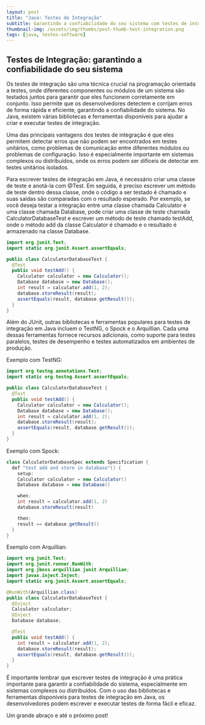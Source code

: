 ```yaml
---
layout: post
title: "Java: Testes de Integração"
subtitle: Garantindo a confiabilidade do seu sistema com testes de integração em Java
thumbnail-img: /assets/img/thumbs/post-thumb-test-integration.png
tags: [java, testes-software]
---
```


## Testes de Integração: garantindo a confiabilidade do seu sistema

Os testes de integração são uma técnica crucial na programação orientada a testes, onde diferentes componentes ou módulos de um sistema são testados juntos para garantir que eles funcionem corretamente em conjunto. Isso permite que os desenvolvedores detectem e corrijam erros de forma rápida e eficiente, garantindo a confiabilidade do sistema. No Java, existem várias bibliotecas e ferramentas disponíveis para ajudar a criar e executar testes de integração.

Uma das principais vantagens dos testes de integração é que eles permitem detectar erros que não podem ser encontrados em testes unitários, como problemas de comunicação entre diferentes módulos ou problemas de configuração. Isso é especialmente importante em sistemas complexos ou distribuídos, onde os erros podem ser difíceis de detectar em testes unitários isolados.

Para escrever testes de integração em Java, é necessário criar uma classe de teste e anotá-la com @Test. Em seguida, é preciso escrever um método de teste dentro dessa classe, onde o código a ser testado é chamado e suas saídas são comparadas com o resultado esperado. Por exemplo, se você deseja testar a integração entre uma classe chamada Calculator e uma classe chamada Database, pode criar uma classe de teste chamada CalculatorDatabaseTest e escrever um método de teste chamado testAdd, onde o método add da classe Calculator é chamado e o resultado é armazenado na classe Database.

```java
import org.junit.Test;
import static org.junit.Assert.assertEquals;

public class CalculatorDatabaseTest {
  @Test
  public void testAdd() {
    Calculator calculator = new Calculator();
    Database database = new Database();
    int result = calculator.add(1, 2);
    database.storeResult(result);
    assertEquals(result, database.getResult());
  }
}
```

Além do JUnit, outras bibliotecas e ferramentas populares para testes de integração em Java incluem o TestNG, o Spock e o Arquillian. Cada uma dessas ferramentas fornece recursos adicionais, como suporte para testes paralelos, testes de desempenho e testes automatizados em ambientes de produção.

Exemplo com TestNG:

```java
import org.testng.annotations.Test;
import static org.testng.Assert.assertEquals;

public class CalculatorDatabaseTest {
  @Test
  public void testAdd() {
    Calculator calculator = new Calculator();
    Database database = new Database();
    int result = calculator.add(1, 2);
    database.storeResult(result);
    assertEquals(result, database.getResult());
  }
}
```

Exemplo com Spock:

```java
class CalculatorDatabaseSpec extends Specification {
  def "test add and store in database"() {
    setup:
    Calculator calculator = new Calculator()
    Database database = new Database()

    when:
    int result = calculator.add(1, 2)
    database.storeResult(result)

    then:
    result == database.getResult()
  }
}
```

Exemplo com Arquillian:

```java
import org.junit.Test;
import org.junit.runner.RunWith;
import org.jboss.arquillian.junit.Arquillian;
import javax.inject.Inject;
import static org.junit.Assert.assertEquals;

@RunWith(Arquillian.class)
public class CalculatorDatabaseTest {
  @Inject
  Calculator calculator;
  @Inject
  Database database;

  @Test
  public void testAdd() {
    int result = calculator.add(1, 2);
    database.storeResult(result);
    assertEquals(result, database.getResult());
  }
}
```

É importante lembrar que escrever testes de integração é uma prática importante para garantir a confiabilidade do sistema, especialmente em sistemas complexos ou distribuídos. Com o uso das bibliotecas e ferramentas disponíveis para testes de integração em Java, os desenvolvedores podem escrever e executar testes de forma fácil e eficaz.

Um grande abraço e até o próximo post!
